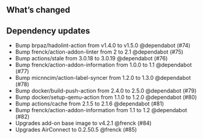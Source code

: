 ## What’s changed

##  Dependency updates

-  Bump brpaz/hadolint-action from v1.4.0 to v1.5.0 @dependabot (#74)
-  Bump frenck/action-addon-linter from 2 to 2.1 @dependabot (#75)
-  Bump actions/stale from 3.0.18 to 3.0.19 @dependabot (#76)
-  Bump frenck/action-addon-information from 1.0.0 to 1.1 @dependabot (#77)
-  Bump micnncim/action-label-syncer from 1.2.0 to 1.3.0 @dependabot (#78)
-  Bump docker/build-push-action from 2.4.0 to 2.5.0 @dependabot (#79)
-  Bump docker/setup-qemu-action from 1.1.0 to 1.2.0 @dependabot (#80)
-  Bump actions/cache from 2.1.5 to 2.1.6 @dependabot (#81)
-  Bump frenck/action-addon-information from 1.1 to 1.2 @dependabot (#82)
-  Upgrades add-on base image to v4.2.1 @frenck (#84)
-  Upgrades AirConnect to 0.2.50.5 @frenck (#85)
